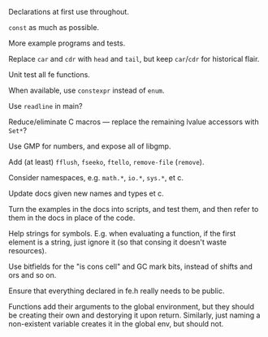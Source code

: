 Declarations at first use throughout.

`const` as much as possible.

More example programs and tests.

Replace `car` and `cdr` with `head` and `tail`, but keep `car`/`cdr` for
historical flair.

Unit test all fe functions.

When available, use `constexpr` instead of `enum`.

Use `readline` in main?

Reduce/eliminate C macros — replace the remaining lvalue accessors with `Set*`?

Use GMP for numbers, and expose all of libgmp.

Add (at least) `fflush`, `fseeko`, `ftello`, `remove-file` (`remove`).

Consider namespaces, e.g. `math.*`, `io.*`, `sys.*`, et c.

Update docs given new names and types et c.

Turn the examples in the docs into scripts, and test them, and then refer to
them in the docs in place of the code.

Help strings for symbols. E.g. when evaluating a function, if the first element
is a string, just ignore it (so that consing it doesn't waste resources).

Use bitfields for the "is cons cell" and GC mark bits, instead of shifts and ors
and so on.

Ensure that everything declared in fe.h really needs to be public.

Functions add their arguments to the global environment, but they should be
creating their own and destorying it upon return. Similarly, just naming a
non-existent variable creates it in the global env, but should not.
